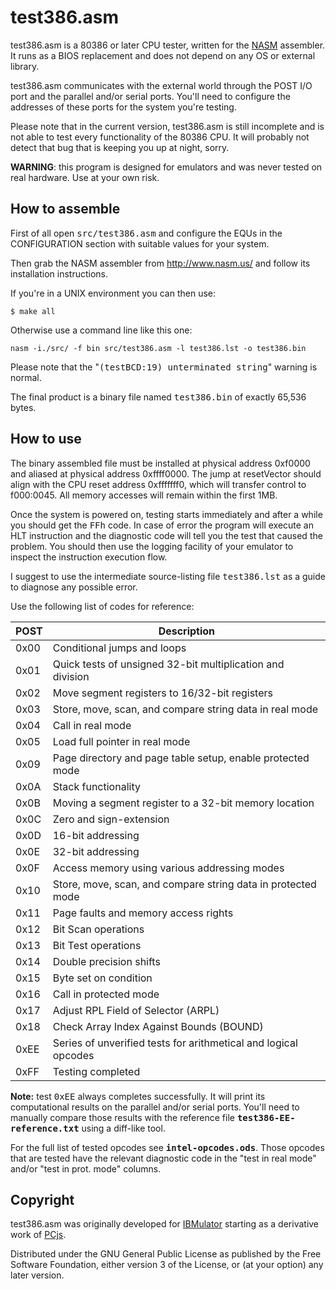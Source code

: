# test386.asm

test386.asm is a 80386 or later CPU tester, written for the 
[NASM](http://www.nasm.us/) assembler. It runs as a BIOS replacement and does
not depend on any OS or external library.

test386.asm communicates with the external world through the POST I/O port and
the parallel and/or serial ports. You'll need to configure the addresses of
these ports for the system you're testing.

Please note that in the current version, test386.asm is still incomplete and is
not able to test every functionality of the 80386 CPU. It will probably not
detect that bug that is keeping you up at night, sorry.

**WARNING**: this program is designed for emulators and was never tested on real
hardware. Use at your own risk.

## How to assemble

First of all open <tt>src/test386.asm</tt> and configure the EQUs in the
CONFIGURATION section with suitable values for your system.

Then grab the NASM assembler from http://www.nasm.us/ and follow its
installation instructions.

If you're in a UNIX environment you can then use:
```
$ make all
```

Otherwise use a command line like this one:
```
nasm -i./src/ -f bin src/test386.asm -l test386.lst -o test386.bin
```

Please note that the "<tt>(testBCD:19) unterminated string</tt>" warning is
normal.

The final product is a binary file named <tt>test386.bin</tt> of exactly
65,536 bytes.

## How to use

The binary assembled file must be installed at physical address 0xf0000 and
aliased at physical address 0xffff0000.  The jump at resetVector should align
with the CPU reset address 0xfffffff0, which will transfer control to f000:0045.
All memory accesses will remain within the first 1MB.

Once the system is powered on, testing starts immediately and after a while
you should get the <tt>FFh</tt> code. In case of error the program will execute
an HLT instruction and the diagnostic code will tell you the test that caused
the problem. You should then use the logging facility of your emulator to
inspect the instruction execution flow.

I suggest to use the intermediate source-listing file <tt>test386.lst</tt> as a
guide to diagnose any possible error.

Use the following list of codes for reference:

| POST | Description                                                     |
| ---- | --------------------------------------------------------------- |
| 0x00 | Conditional jumps and loops                                     |
| 0x01 | Quick tests of unsigned 32-bit multiplication and division      |
| 0x02 | Move segment registers to 16/32-bit registers                   |
| 0x03 | Store, move, scan, and compare string data in real mode         |
| 0x04 | Call in real mode                                               |
| 0x05 | Load full pointer in real mode                                  |
| 0x09 | Page directory and page table setup, enable protected mode      |
| 0x0A | Stack functionality                                             |
| 0x0B | Moving a segment register to a 32-bit memory location           |
| 0x0C | Zero and sign-extension                                         |
| 0x0D | 16-bit addressing                                               |
| 0x0E | 32-bit addressing                                               |
| 0x0F | Access memory using various addressing modes                    |
| 0x10 | Store, move, scan, and compare string data in protected mode    |
| 0x11 | Page faults and memory access rights                            |
| 0x12 | Bit Scan operations                                             |
| 0x13 | Bit Test operations                                             |
| 0x14 | Double precision shifts                                         |
| 0x15 | Byte set on condition                                           |
| 0x16 | Call in protected mode                                          |
| 0x17 | Adjust RPL Field of Selector (ARPL)                             |
| 0x18 | Check Array Index Against Bounds (BOUND)                        |
| 0xEE | Series of unverified tests for arithmetical and logical opcodes |
| 0xFF | Testing completed                                               |

**Note:** test <tt>0xEE</tt> always completes successfully. It will print its
computational results on the parallel and/or serial ports. You'll need to
manually compare those results with the reference file
**<tt>test386-EE-reference.txt</tt>** using a diff-like tool.

For the full list of tested opcodes see **<tt>intel-opcodes.ods</tt>**.
Those opcodes that are tested have the relevant diagnostic code in the "test in
real mode" and/or "test in prot. mode" columns.

## Copyright

test386.asm was originally developed for
[IBMulator](http://barotto.github.io/IBMulator)
starting as a derivative work of
[PCjs](http://pcjs.org).

Distributed under the GNU General Public License as published by the Free
Software Foundation, either version 3 of the License, or (at your option) any 
later version.

